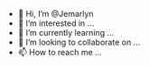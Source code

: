 - 👋 Hi, I’m @Jemarlyn
- 👀 I’m interested in ...
- 🌱 I’m currently learning ...
- 💞️ I’m looking to collaborate on ...
- 📫 How to reach me ...

<!---
Jemarlyn/Jemarlyn is a ✨ special ✨ repository because its `README.md` (this file) appears on your GitHub profile.
You can click the Preview link to take a look at your changes.
--->
